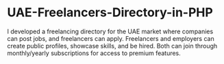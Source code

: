 # UAE-Freelancers-Directory-in-PHP
I developed a freelancing directory for the UAE market where companies can post jobs, and freelancers can apply. Freelancers and employers can create public profiles, showcase skills, and be hired. Both can join through monthly/yearly subscriptions for access to premium features.
